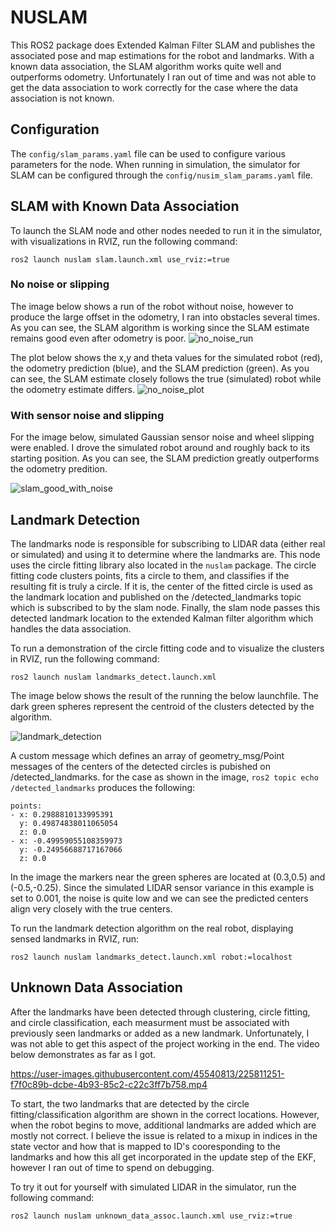# NUSLAM
This ROS2 package does Extended Kalman Filter SLAM and publishes
the associated pose and map estimations for the robot and landmarks.
With a known data association, the SLAM algorithm works quite well and 
outperforms odometry. Unfortunately I ran out of time and was not able
to get the data association to work correctly for the case where the 
data association is not known.

## Configuration
The `config/slam_params.yaml` file can be used to configure
various parameters for the node. When running in simulation, the simulator
for SLAM can be configured through the `config/nusim_slam_params.yaml` file.

## SLAM with Known Data Association
To launch the SLAM node and other nodes needed to run it in the simulator,
with visualizations in RVIZ, run the following command:

```
ros2 launch nuslam slam.launch.xml use_rviz:=true
```

### No noise or slipping
The image below shows a run of the robot without noise, however to produce the large offset in
the odometry, I ran into obstacles several times. As you can see, the SLAM algorithm is working
since the SLAM estimate remains good even after odometry is poor.
![no_noise_run](https://user-images.githubusercontent.com/45540813/224562029-d6b0110a-d232-4a40-b849-6cfca3bfb454.png)

The plot below shows the x,y and theta values for the simulated robot (red), the odometry prediction (blue),
and the SLAM prediction (green). As you can see, the SLAM estimate closely follows the true (simulated) robot
while the odometry estimate differs.
![no_noise_plot](https://user-images.githubusercontent.com/45540813/224562073-2e211295-4909-4e4a-a41e-984da214eed2.png)


### With sensor noise and slipping
For the image below, simulated Gaussian sensor noise and wheel slipping were enabled. I drove the simulated
robot around and roughly back to its starting position. As you can see, the SLAM prediction greatly outperforms
the odometry predition.

![slam_good_with_noise](https://user-images.githubusercontent.com/45540813/225810142-71e0eefd-bd22-4f12-90d9-a50f69bef441.png)


## Landmark Detection
The landmarks node is responsible for subscribing to LIDAR data (either real
or simulated) and using it to determine where the landmarks are. This node uses
the circle fitting library also located in the `nuslam` package. The circle
fitting code clusters points, fits a circle to them, and classifies if the resulting
fit is truly a circle. If it is, the center of the fitted circle is used as the
landmark location and published on the /detected_landmarks topic which is subscribed
to by the slam node. Finally, the slam node passes this detected landmark location to
the extended Kalman filter algorithm which handles the data association.

To run a demonstration of the circle fitting code and to visualize the clusters
in RVIZ, run the following command:

```
ros2 launch nuslam landmarks_detect.launch.xml
```

The image below shows the result of the running the below launchfile.
The dark green spheres represent the centroid of the clusters detected
by the algorithm. 

![landmark_detection](https://user-images.githubusercontent.com/45540813/225810177-f3f4e44b-e4df-422a-8238-0337ad411027.png)

A custom message which defines an array of geometry_msg/Point
messages of the centers of the detected circles is pubished on /detected_landmarks.
for the case as shown in the image, `ros2 topic echo /detected_landmarks`
produces the following:
```
points:
- x: 0.2988810133995391
  y: 0.49874838011065054
  z: 0.0
- x: -0.49959055108359973
  y: -0.24956688717167066
  z: 0.0
```
In the image the markers near the green spheres are located at (0.3,0.5)
and (-0.5,-0.25). Since the simulated LIDAR sensor variance in this example is
set to 0.001, the noise is quite low and we can see the predicted centers align
very closely with the true centers.

To run the landmark detection algorithm on the real robot, displaying sensed
landmarks in RVIZ, run:
```
ros2 launch nuslam landmarks_detect.launch.xml robot:=localhost
```

## Unknown Data Association
After the landmarks have been detected through clustering, circle fitting, and
circle classification, each measurment must be associated with previously seen landmarks
or added as a new landmark. Unfortunately, I was not able to get this aspect of the
project working in the end. The video below demonstrates as far as I got.


https://user-images.githubusercontent.com/45540813/225811251-f7f0c89b-dcbe-4b93-85c2-c22c3ff7b758.mp4


To start, the two landmarks that are detected by the circle fitting/classification algorithm are shown
in the correct locations. However, when the robot begins to move, additional landmarks are
added which are mostly not correct. I believe the issue is related to a mixup in indices
in the state vector and how that is mapped to ID's cooresponding to the landmarks and how this
all get incorporated in the update step of the EKF, however I ran out of time to spend on debugging.

To try it out for yourself with simulated LIDAR in the simulator, run the following command:
```
ros2 launch nuslam unknown_data_assoc.launch.xml use_rviz:=true
```

